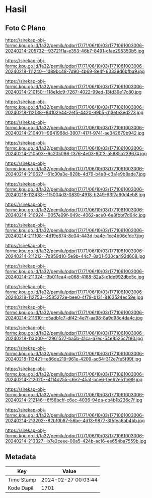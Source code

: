 # Hasil

## Foto C Plano

https://sirekap-obj-formc.kpu.go.id/fa32/pemilu/pdpr/17/71/06/10/03/1771061003006-20240214-205732--93721f1a-e353-46b7-8491-cfae295350b5.jpg

https://sirekap-obj-formc.kpu.go.id/fa32/pemilu/pdpr/17/71/06/10/03/1771061003006-20240218-111240--1d89bc48-7d90-4b69-8e4f-63339d6bfba9.jpg

https://sirekap-obj-formc.kpu.go.id/fa32/pemilu/pdpr/17/71/06/10/03/1771061003006-20240214-210150--118e1dc9-7267-4022-99ed-13fd39e17c80.jpg

https://sirekap-obj-formc.kpu.go.id/fa32/pemilu/pdpr/17/71/06/10/03/1771061003006-20240218-112138--84102e44-2ef5-4420-99b5-d13efe3ed273.jpg

https://sirekap-obj-formc.kpu.go.id/fa32/pemilu/pdpr/17/71/06/10/03/1771061003006-20240214-210401--9641968d-3907-417f-9741-ae342679b942.jpg

https://sirekap-obj-formc.kpu.go.id/fa32/pemilu/pdpr/17/71/06/10/03/1771061003006-20240214-210503--6c205086-f376-4e03-90f3-a5885a239674.jpg

https://sirekap-obj-formc.kpu.go.id/fa32/pemilu/pdpr/17/71/06/10/03/1771061003006-20240214-210627--61c30a3e-828b-4d79-b4a8-c3a1e9b8ade7.jpg

https://sirekap-obj-formc.kpu.go.id/fa32/pemilu/pdpr/17/71/06/10/03/1771061003006-20240218-112433--1f5004d3-0830-4918-b249-93f7a60d4eb8.jpg

https://sirekap-obj-formc.kpu.go.id/fa32/pemilu/pdpr/17/71/06/10/03/1771061003006-20240214-210924--0057e99f-049c-4062-ace0-6e8fbbf7d64c.jpg

https://sirekap-obj-formc.kpu.go.id/fa32/pemilu/pdpr/17/71/06/10/03/1771061003006-20240214-211108--4d19e874-8c04-443d-ba4e-1ce4b06cfdc7.jpg

https://sirekap-obj-formc.kpu.go.id/fa32/pemilu/pdpr/17/71/06/10/03/1771061003006-20240214-211212--7d859d10-5e9b-44c7-8a01-530ca492d608.jpg

https://sirekap-obj-formc.kpu.go.id/fa32/pemilu/pdpr/17/71/06/10/03/1771061003006-20240214-211324--3b011ca4-e068-4188-82a3-c1de992dbc5c.jpg

https://sirekap-obj-formc.kpu.go.id/fa32/pemilu/pdpr/17/71/06/10/03/1771061003006-20240218-112753--2585272e-bee0-4f79-b131-8163524ec59e.jpg

https://sirekap-obj-formc.kpu.go.id/fa32/pemilu/pdpr/17/71/06/10/03/1771061003006-20240214-211610--c5adb1c7-df42-4e7f-aa98-8a9d98c4da4c.jpg

https://sirekap-obj-formc.kpu.go.id/fa32/pemilu/pdpr/17/71/06/10/03/1771061003006-20240218-113000--12961527-ba5b-41ca-a7ec-54e8525c7f80.jpg

https://sirekap-obj-formc.kpu.go.id/fa32/pemilu/pdpr/17/71/06/10/03/1771061003006-20240218-113421--e86de219-961e-4209-ac64-312e7fe5f99f.jpg

https://sirekap-obj-formc.kpu.go.id/fa32/pemilu/pdpr/17/71/06/10/03/1771061003006-20240214-212020--4f14d255-c6e2-45af-bce6-fee62e511e99.jpg

https://sirekap-obj-formc.kpu.go.id/fa32/pemilu/pdpr/17/71/06/10/03/1771061003006-20240214-212146--6f56bcff-c6ec-4036-94da-cb4b1b236c7f.jpg

https://sirekap-obj-formc.kpu.go.id/fa32/pemilu/pdpr/17/71/06/10/03/1771061003006-20240214-213202--82bf0b87-56be-4d13-9877-3f5fea6ab4bb.jpg

https://sirekap-obj-formc.kpu.go.id/fa32/pemilu/pdpr/17/71/06/10/03/1771061003006-20240214-213327--b7e2ceee-00a5-424b-ac16-ee654ba7559b.jpg


## Metadata

| Key        | Value               |
| ---------- | ------------------- |
| Time Stamp | 2024-02-27 00:03:44 |
| Kode Dapil | 1701                |



